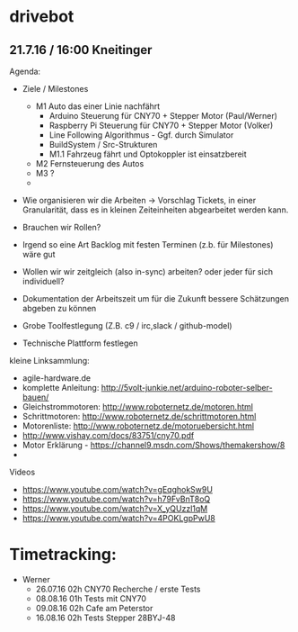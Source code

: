 # drivebot

21.7.16 / 16:00 Kneitinger
--------------------------
 
Agenda:
 * Ziele / Milestones
   * M1 Auto das einer Linie nachfährt 
     * Arduino Steuerung für CNY70 + Stepper Motor (Paul/Werner) 
     * Raspberry Pi Steuerung für CNY70 + Stepper Motor (Volker)
     * Line Following Algorithmus - Ggf. durch Simulator
     * BuildSystem / Src-Strukturen
     * M1.1 Fahrzeug fährt und Optokoppler ist einsatzbereit
   * M2 Fernsteuerung des Autos
   * M3 ?
   * 

* Wie organisieren wir die Arbeiten -> Vorschlag Tickets, in einer Granularität, dass es in kleinen Zeiteinheiten abgearbeitet werden kann.
* Brauchen wir Rollen?
* Irgend so eine Art Backlog mit festen Terminen (z.b. für Milestones) wäre gut
* Wollen wir wir zeitgleich (also in-sync) arbeiten? oder jeder für sich individuell?
* Dokumentation der Arbeitszeit um für die Zukunft bessere Schätzungen abgeben zu können
* Grobe Toolfestlegung (Z.B. c9 / irc,slack / github-model)
* Technische Plattform festlegen

kleine Linksammlung:
  * agile-hardware.de
  * komplette Anleitung: http://5volt-junkie.net/arduino-roboter-selber-bauen/
  * Gleichstrommotoren: http://www.roboternetz.de/motoren.html
  * Schrittmotoren: http://www.roboternetz.de/schrittmotoren.html
  * Motorenliste: http://www.roboternetz.de/motoruebersicht.html
  * http://www.vishay.com/docs/83751/cny70.pdf
  * Motor Erklärung - https://channel9.msdn.com/Shows/themakershow/8
  * 
Videos
  * https://www.youtube.com/watch?v=gEqghokSw9U
  * https://www.youtube.com/watch?v=h79FvBnT8oQ
  * https://www.youtube.com/watch?v=X_yQUzzl1qM
  * https://www.youtube.com/watch?v=4POKLgpPwU8

Timetracking:
=============
* Werner
  - 26.07.16 02h CNY70 Recherche / erste Tests  
  - 08.08.16 01h Tests mit CNY70
  - 09.08.16 02h Cafe am Peterstor
  - 16.08.16 02h Tests Stepper 28BYJ-48
